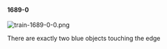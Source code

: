 #### 1689-0
![train-1689-0-0.png](https://github.com/lil-lab/nlvr/raw/master/nlvr/train/images/6/train-1689-0-0.png "train-1689-0-0.png")

There are exactly two blue objects touching the edge